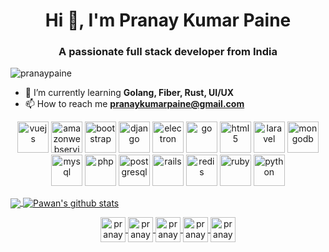 <!--- ### Hi there 👋 --->

<!--
**pranaypaine/pranaypaine** is a ✨ _special_ ✨ repository because its `README.md` (this file) appears on your GitHub profile.

Here are some ideas to get you started:

- 🔭 I’m currently working on ...
- 🌱 I’m currently learning ...
- 👯 I’m looking to collaborate on ...
- 🤔 I’m looking for help with ...
- 💬 Ask me about ...
- 📫 How to reach me: ...
- 😄 Pronouns: ...
- ⚡ Fun fact: ...
-->
<h1 align="center">Hi 👋, I'm Pranay Kumar Paine</h1>
<h3 align="center">A passionate full stack developer from India</h3>
<p align="left"> <img src="https://komarev.com/ghpvc/?username=pranaypaine" alt="pranaypaine" /> </p>


- 🌱 I’m currently learning **Golang, Fiber, Rust, UI/UX**
- 📫 How to reach me **pranaykumarpaine@gmail.com**


<p align="center">
<img src="https://konpa.github.io/devicon/devicon.git/icons/vuejs/vuejs-original-wordmark.svg" alt="vuejs" width="50" height="50"/>
<img src="https://konpa.github.io/devicon/devicon.git/icons/amazonwebservices/amazonwebservices-original-wordmark.svg" alt="amazonwebservices" width="50" height="50"/> 
<img src="https://konpa.github.io/devicon/devicon.git/icons/bootstrap/bootstrap-plain.svg" alt="bootstrap" width="50" height="50"/>
<img src="https://konpa.github.io/devicon/devicon.git/icons/django/django-original.svg" alt="django" width="50" height="50"/> 
  <img src="https://konpa.github.io/devicon/devicon.git/icons/electron/electron-original.svg" alt="electron" width="50" height="50"/> 
  <img src="https://konpa.github.io/devicon/devicon.git/icons/go/go-original.svg" alt="go" width="50" height="50"/> 
  <img src="https://konpa.github.io/devicon/devicon.git/icons/html5/html5-original-wordmark.svg" alt="html5" width="50" height="50"/> 
  <img src="https://konpa.github.io/devicon/devicon.git/icons/laravel/laravel-plain-wordmark.svg" alt="laravel" width="50" height="50"/> 
  <img src="https://konpa.github.io/devicon/devicon.git/icons/mongodb/mongodb-original-wordmark.svg" alt="mongodb" width="50" height="50"/> 
  <img src="https://konpa.github.io/devicon/devicon.git/icons/mysql/mysql-original-wordmark.svg" alt="mysql" width="50" height="50"/> 
  <img src="https://konpa.github.io/devicon/devicon.git/icons/php/php-original.svg" alt="php" width="50" height="50"/> 
  <img src="https://konpa.github.io/devicon/devicon.git/icons/postgresql/postgresql-original-wordmark.svg" alt="postgresql" width="50" height="50"/> 
  <img src="https://konpa.github.io/devicon/devicon.git/icons/rails/rails-original-wordmark.svg" alt="rails" width="50" height="50"/> 
  <img src="https://konpa.github.io/devicon/devicon.git/icons/redis/redis-original-wordmark.svg" alt="redis" width="50" height="50"/> 
  <img src="https://konpa.github.io/devicon/devicon.git/icons/ruby/ruby-original-wordmark.svg" alt="ruby" width="50" height="50"/> 
  <img src="https://konpa.github.io/devicon/devicon.git/icons/python/python-original-wordmark.svg" alt="python" width="50" height="50"/>
</p>

<!-- <p align="center">
  <img src="https://github-readme-stats.vercel.app/api?username=pranaypaine&show_icons=true" alt="pranaypaine" />
</p> -->
<a href="https://github.com/iampawan">
  <img align="center" src="https://github-readme-stats.vercel.app/api/top-langs/?username=pranaypaine&theme=dark&hide_langs_below=1" />
</a>
<a href="https://github.com/iampawan">
 <img align="center" src="https://github-readme-stats.vercel.app/api?username=pranaypaine&show_icons=true&theme=dracula&line_height=27" alt="Pawan's github stats"/>
</a>

<p align="center">
<a href="https://dev.to/pranaypaine" target="blank">
  <img align="center" src="https://cdn.jsdelivr.net/npm/simple-icons@3.0.1/icons/dev-dot-to.svg" alt="pranaypaine" height="40" width="40" />
</a>
<a href="https://twitter.com/pranaypaine" target="blank">
  <img align="center" src="https://cdn.jsdelivr.net/npm/simple-icons@3.0.1/icons/twitter.svg" alt="pranaypaine" height="40" width="40" />
</a>
<a href="https://linkedin.com/in/pranaykumarpaine" target="blank">
  <img align="center" src="https://cdn.jsdelivr.net/npm/simple-icons@3.0.1/icons/linkedin.svg" alt="pranaykumarpaine" height="40" width="40" />
</a>
<a href="https://fb.com/pranaykumarpaine" target="blank">
  <img align="center" src="https://cdn.jsdelivr.net/npm/simple-icons@3.0.1/icons/facebook.svg" alt="pranaykumarpaine" height="40" width="40" />
</a>
<a href="https://instagram.com/pranaypaine" target="blank">
  <img align="center" src="https://cdn.jsdelivr.net/npm/simple-icons@3.0.1/icons/instagram.svg" alt="pranaypaine" height="40" width="40" />
</a>
</p>
